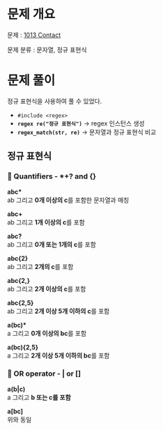 # 문제 개요

문제 : [1013 Contact](https://www.acmicpc.net/problem/1013)

문제 분류 : 문자열, 정규 표현식

# 문제 풀이

정규 표현식을 사용하여 풀 수 있었다.

- `#include <regex>`
- **`regex re("정규 표현식")`** → regex 인스턴스 생성
- **`regex_match(str, re)`** → 문자열과 정규 표현식 비교

## 정규 표현식

### :mag_right: Quantifiers - \*+? and {}

**abc\***  
ab 그리고 **0개 이상의 c**를 포함한 문자열과 매칭

**abc+**  
ab 그리고 **1개 이상의 c**를 포함

**abc?**  
ab 그리고 **0개 또는 1개의 c**를 포함

**abc{2}**  
ab 그리고 **2개의 c**를 포함

**abc{2,}**  
ab 그리고 **2개 이상의 c**를 포함

**abc{2,5}**  
ab 그리고 **2개 이상 5개 이하의 c**를 포함

**a(bc)\***  
a 그리고 **0개 이상의 bc**를 포함

**a(bc){2,5}**  
a 그리고 **2개 이상 5개 이하의 bc**를 포함

### :mag_right: OR operator - | or []

**a(b|c)**  
a 그리고 **b 또는 c를 포함**

**a[bc]**  
위와 동일
